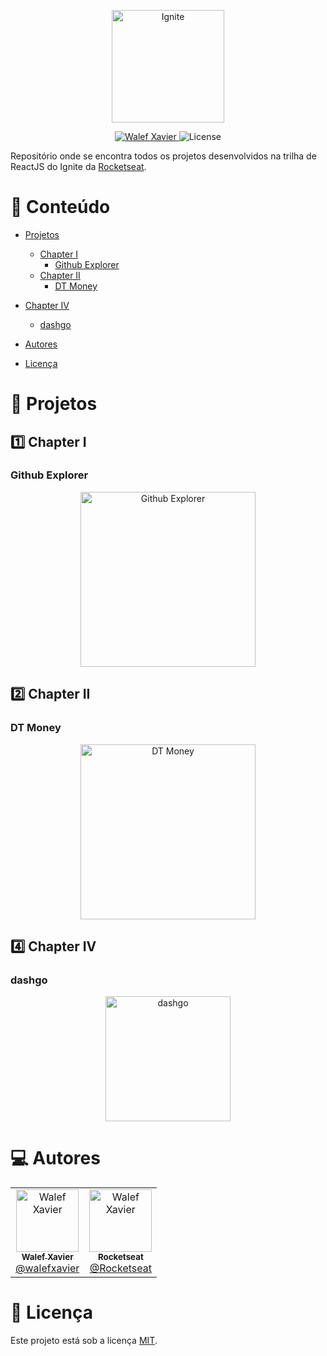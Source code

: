 
<p align="center">
   <img src="https://raw.githubusercontent.com/dvbliw/ProjetoIgnite/main/GitExplore/public/logo.png" alt="Ignite" width="180"/>
</p>

<p align="center">
   <a href="https://www.linkedin.com/in/walefxavier/">
      <img alt="Walef Xavier" src="https://img.shields.io/badge/-Walef Xavier-ED8936?style=flat&logo=Linkedin&logoColor=white" />
   </a>

  <img alt="License" src="https://img.shields.io/badge/license-MIT-ED8936">
</p>

 Repositório onde se encontra todos os projetos desenvolvidos na trilha de ReactJS do Ignite da [Rocketseat](https://github.com/Rocketseat).

# :pushpin: Conteúdo

- [Projetos](#rocket-projetos)
  - [Chapter I](#one-chapter-i)
    - [Github Explorer](#github-explorer)
  - [Chapter II](#two-chapter-ii)
    - [DT Money](#dt-money)
 - [Chapter IV](#four-chapter-iv)
    - [dashgo](#dashgo)

- [Autores](#computer-autores)
- [Licença](#closed_book-licença)

# :rocket: Projetos

## :one: Chapter I

### Github Explorer

<p align="center">
  <a href="https://github.com/dvbliw/ProjetoIgnite/tree/main/GitExplore">
     <img src="https://raw.githubusercontent.com/dvbliw/ProjetoIgnite/main/GitExplore/public/01github.png" alt="Github Explorer" width="280"/>
   </a>
</p>

## :two: Chapter II

### DT Money

<p align="center">
  <a href="https://github.com/dvbliw/ProjetoIgnite/tree/main/DTMONEY">
     <img src="https://raw.githubusercontent.com/dvbliw/ProjetoIgnite/272c81e2c450e9661e6f2fd2415be8a653425681/DTMONEY/public/dt%20money.svg" alt="DT Money" width="280"/>
   </a>
</p>

## :four: Chapter IV

### dashgo

<p align="center">
  <a href="https://github.com/dvbliw/ProjetoIgnite/tree/main/Dashgo">
     <img src="https://raw.githubusercontent.com/dvbliw/ProjetoIgnite/main/Dashgo/src/public/logo1.png" alt="dashgo" width="200"/>
   </a>
</p>



# :computer: Autores

<table>
  <tr>
    <td align="center">
      <a href="http://github.com/dvbliw/">
        <img src="http://github.com/dvbliw.png" width="100px;" alt="Walef Xavier"/>
        <br />
        <sub>
          <b>Walef Xavier</b>
        </sub>
       </a>
       <br />
       <a href="https://www.linkedin.com/in/walefxavier/" title="Linkedin">@walefxavier</a>
       <br />
      </td>
    <td align="center">
      <a href="http://github.com/dvbliw/">
        <img src="https://github.com/rocketseat-education.png" width="100px;" alt="Walef Xavier"/>
        <br />
        <sub>
          <b>Rocketseat</b>
        </sub>
       </a>
       <br />
       <a href="https://github.com/Rocketseat" title="Linkedin">@Rocketseat</a>
       <br />
       </td>
  </tr>
</table>

# :closed_book: Licença

Este projeto está sob a licença [MIT](./LICENSE).
